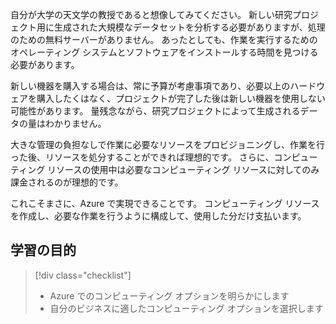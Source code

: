 自分が大学の天文学の教授であると想像してみてください。 新しい研究プロジェクト用に生成された大規模なデータセットを分析する必要がありますが、処理のための無料サーバーがありません。 あったとしても、作業を実行するためのオペレーティング システムとソフトウェアをインストールする時間を見つける必要があります。 

新しい機器を購入する場合は、常に予算が考慮事項であり、必要以上のハードウェアを購入したくはなく、プロジェクトが完了した後は新しい機器を使用しない可能性があります。 量残念ながら、研究プロジェクトによって生成されるデータの量はわかりません。

大きな管理の負担なしで作業に必要なリソースをプロビジョニングし、作業を行った後、リソースを処分することができれば理想的です。 さらに、コンピューティング リソースの使用中は必要なコンピューティング リソースに対してのみ課金されるのが理想的です。

これこそまさに、Azure で実現できることです。 コンピューティング リソースを作成し、必要な作業を行うように構成して、使用した分だけ支払います。

## <a name="learning-objectives"></a>学習の目的
> [!div class="checklist"]
> * Azure でのコンピューティング オプションを明らかにします
> * 自分のビジネスに適したコンピューティング オプションを選択します
